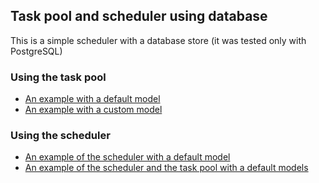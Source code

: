 ## Task pool and scheduler using database

This is a simple scheduler with a database store (it was tested only with PostgreSQL)

### Using the task pool

* [An example with a default model](examples/task/main.go)
* [An example with a custom model](examples/task_model/main.go)


### Using the scheduler
* [An example of the scheduler with a default model](blob/main/examples/scheduler/main.go)
* [An example of the scheduler and the task pool with a default models](blob/main/examples/complex/main.go)
